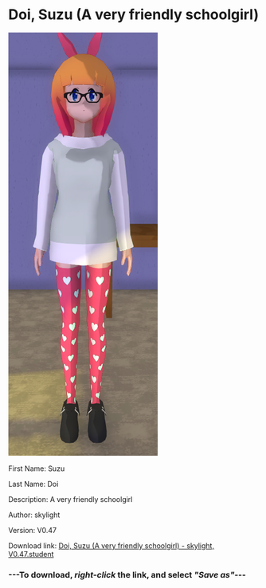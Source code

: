 # Doi, Suzu (A very friendly schoolgirl)

<img src = "https://raw.githubusercontent.com/Arbiter1223/Daigaku-Gurashi-Custom-Students/master/Students/Files/Doi%2C%20Suzu%20(A%20very%20friendly%20schoolgirl).png">

First Name: Suzu

Last Name: Doi

Description: A very friendly schoolgirl

Author: skylight

Version: V0.47

Download link: <a href="https://raw.githubusercontent.com/Arbiter1223/Daigaku-Gurashi-Custom-Students/master/Students/Files/Doi%2C%20Suzu%20(A%20very%20friendly%20schoolgirl)%20-%20skylight%2C%20V0.47.student">Doi, Suzu (A very friendly schoolgirl) - skylight, V0.47.student</a>

### ---**To download, _right-click_ the link, and select _"Save as"_**---

